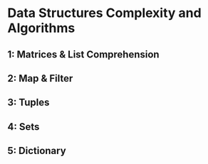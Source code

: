 # Data Structures Complexity and Algorithms


## 1: Matrices & List Comprehension

## 2: Map & Filter

## 3: Tuples

## 4: Sets


## 5: Dictionary
